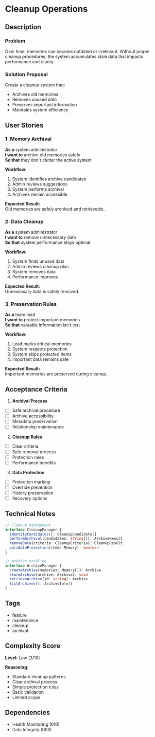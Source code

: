 # Cleanup Operations

## Description

### Problem
Over time, memories can become outdated or irrelevant. Without proper cleanup procedures, the system accumulates stale data that impacts performance and clarity.

### Solution Proposal
Create a cleanup system that:
- Archives old memories
- Removes unused data
- Preserves important information
- Maintains system efficiency

## User Stories

### 1. Memory Archival
**As a** system administrator  
**I want to** archive old memories safely  
**So that** they don't clutter the active system

**Workflow:**
1. System identifies archive candidates
2. Admin reviews suggestions
3. System performs archival
4. Archives remain accessible

**Expected Result:**  
Old memories are safely archived and retrievable.

### 2. Data Cleanup
**As a** system administrator  
**I want to** remove unnecessary data  
**So that** system performance stays optimal

**Workflow:**
1. System finds unused data
2. Admin reviews cleanup plan
3. System removes data
4. Performance improves

**Expected Result:**  
Unnecessary data is safely removed.

### 3. Preservation Rules
**As a** team lead  
**I want to** protect important memories  
**So that** valuable information isn't lost

**Workflow:**
1. Lead marks critical memories
2. System respects protection
3. System skips protected items
4. Important data remains safe

**Expected Result:**  
Important memories are preserved during cleanup.

## Acceptance Criteria

1. **Archival Process**
- [ ] Safe archival procedure
- [ ] Archive accessibility
- [ ] Metadata preservation
- [ ] Relationship maintenance

2. **Cleanup Rules**
- [ ] Clear criteria
- [ ] Safe removal process
- [ ] Protection rules
- [ ] Performance benefits

3. **Data Protection**
- [ ] Protection marking
- [ ] Override prevention
- [ ] History preservation
- [ ] Recovery options

## Technical Notes
```typescript
// Cleanup management
interface CleanupManager {
  identifyCandidates(): CleanupCandidate[]
  performArchival(candidates: string[]): ArchiveResult
  removeData(criteria: CleanupCriteria): CleanupResult
  validateProtection(item: Memory): boolean
}

// Archive handling
interface ArchiveManager {
  createArchive(memories: Memory[]): Archive
  storeArchive(archive: Archive): void
  retrieveArchive(id: string): Archive
  listArchives(): ArchiveInfo[]
}
```

## Tags
- feature
- maintenance
- cleanup
- archival

## Complexity Score
**Level:** Low (3/10)

**Reasoning:**
- Standard cleanup patterns
- Clear archival process
- Simple protection rules
- Basic validation
- Limited scope

## Dependencies
- Health Monitoring (010)
- Data Integrity (003)